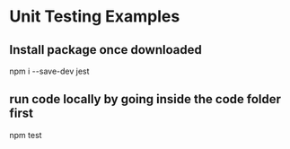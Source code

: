 # Unit Testing Examples

## Install package once downloaded
npm i --save-dev jest

## run code locally by going inside the code folder first
npm test